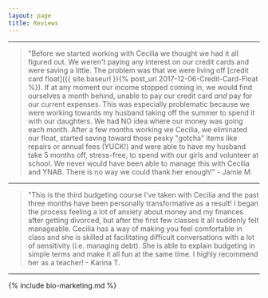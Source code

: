 ```yaml
---
layout: page
title: Reviews
---
```



---


> "Before we started working with Cecilia we thought we had it all figured out. We weren't paying any interest on our credit cards and were saving a little. The problem was that we were living off [credit card float]({{ site.baseurl }}{% post_url 2017-12-06-Credit-Card-Float %}). If at any moment our income stopped coming in, we would find ourselves a month behind, unable to pay our credit card *and* pay for our current expenses. This was especially problematic because we were working towards my husband taking off the summer to spend it with our daughters. We had NO idea where our money was going each month. After a few months working we Cecilia, we eliminated our float, started saving toward those pesky "gotcha" items like repairs or annual fees (YUCK!) and were able to have my husband take 5 months off, stress-free, to spend with our girls and volunteer at school. We never would have been able to manage this with Cecilia and YNAB. There is no way we could thank her enough!" - Jamie M.

---

> "This is the third budgeting course I've taken with Cecilia and the past three months have been personally transformative as a result! I began the process feeling a lot of anxiety about money and my finances after getting divorced, but after the first few classes it all suddenly felt manageable. Cecilia has a way of making you feel comfortable in class and she is skilled at facilitating difficult conversations with a lot of sensitivity (i.e. managing debt). She is able to explain budgeting in simple terms and make it all fun at the same time. I highly recommend her as a teacher! - Karina T.

---

{% include bio-marketing.md %}